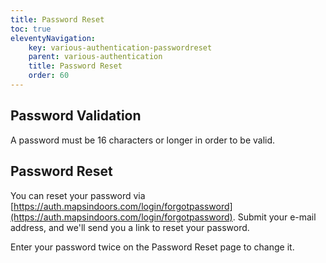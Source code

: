```yaml
---
title: Password Reset
toc: true
eleventyNavigation:
    key: various-authentication-passwordreset
    parent: various-authentication
    title: Password Reset
    order: 60
---
```


## Password Validation

A password must be 16 characters or longer in order to be valid.

## Password Reset

You can reset your password via [https://auth.mapsindoors.com/login/forgotpassword](https://auth.mapsindoors.com/login/forgotpassword). Submit your e-mail address, and we'll send you a link to reset your password.

Enter your password twice on the Password Reset page to change it.

